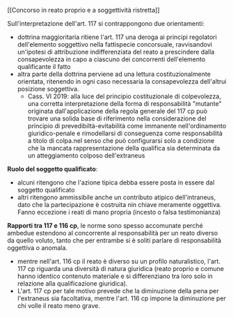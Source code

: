 [[Concorso in reato proprio e a soggettività ristretta]]

Sull'interpretazione dell'art. 117 si contrappongono due orientamenti:
- dottrina maggioritaria ritiene l'art. 117 una deroga ai principi regolatori dell'elemento soggettivo nella fattispecie concorsuale, ravvisandovi un'ipotesi di attribuzione indifferenziata del reato a prescindere dalla consapevolezza in capo a ciascuno dei concorrenti dell'elemento qualificante il fatto
- altra parte della dottrina perviene ad una lettura costituzionalmente orientata, ritenendo in ogni caso necessaria la consapevolezza dell'altrui posizione soggettiva.
	- Cass. VI 2019: alla luce del principio costituzionale di colpevolezza, una corretta interpretazione della forma di responsabilità "mutante" originata dall'applicazione della regola generale del 117 cp può trovare una solida base di riferimento nella considerazione del principio di prevedibiltà-evitabilità come immanente nell'ordinamento giuridico-penale e rimodellarsi di conseguenza come responsabilità a titolo di colpa.nel senso che può configurarsi solo a condizione che la mancata rappresentazione della qualifica sia determinata da un atteggiamento colposo dell'extraneus

**Ruolo del soggetto qualificato**:
- alcuni ritengono che l'azione tipica debba essere posta in essere dal soggetto qualificato
- altri ritengono ammissibile anche un contributo atipico dell'intraneus, dato che la partecipazione è costruita nin chiave meramente oggettiva. Fanno eccezione i reati di mano propria (incesto o falsa testimonianza)


**Rapporti tra 117 e 116 cp**, le norme sono spesso accomunate perché ambedue estendono al concorrente al responsabilità per un reato diverso da quello voluto, tanto che per entrambe si è soliti parlare di responsabilità oggettiva o anomala.
- mentre nell'art. 116 cp il reato è diverso su un profilo naturalistico, l'art. 117 cp riguarda una diversità di natura giuridica (reato proprio e comune hanno identico contenuto materiale e si differenziano tra loro solo in relazione alla qualificazione giuridica).
- L'art. 117 cp per tale motivo prevede che la diminuzione della pena per l'extraneus sia facoltativa, mentre l'art. 116 cp impone la diminuzione per chi volle il reato meno grave.